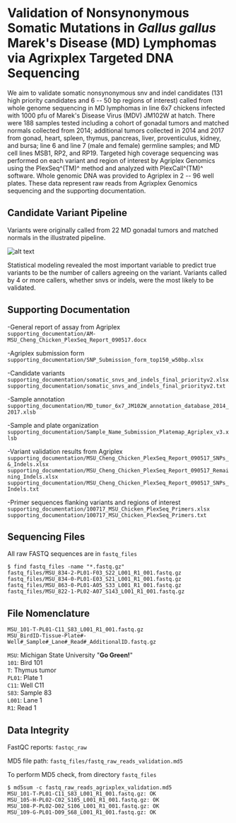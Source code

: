 # Validation of Nonsynonymous Somatic Mutations in *Gallus gallus* Marek's Disease (MD) Lymphomas via Agrixplex Targeted DNA Sequencing

We aim to validate somatic nonsynonymous snv and indel candidates (131 high priority candidates and 6 -- 50 bp regions of interest) called from whole genome sequencing in MD lymphomas in line 6x7 chickens infected with 1000 pfu of Marek's Disease Virus (MDV) JM102W at hatch. There were 188 samples tested including a cohort of gonadal tumors and matched normals collected from 2014; additional tumors collected in 2014 and 2017 from gonad, heart, spleen, thymus, pancreas, liver, proventiculus, kidney, and bursa; line 6 and line 7 (male and female) germline samples; and MD cell lines MSB1, RP2, and RP19. Targeted high coverage sequencing was performed on each variant and region of interest by Agriplex Genomics using the PlexSeq^(TM)^ method and analyzed with PlexCall^(TM)^ software. Whole genomic DNA was provided to Agriplex in 2 -- 96 well plates. These data represent raw reads from Agrixplex Genomics sequencing and the supporting documentation.

## Candidate Variant Pipeline

Variants were originally called from 22 MD gonadal tumors and matched normals in the illustrated pipeline.

![alt text](https://raw.githubusercontent.com/username/projectname/branch/path/to/img.png)

Statistical modeling revealed the most important variable to predict true variants to be the number of callers agreeing on the variant. Variants called by 4 or more callers, whether snvs or indels, were the most likely to be validated. 

## Supporting Documentation

-General report of assay from Agriplex  
`supporting_documentation/AM-MSU_Cheng_Chicken_PlexSeq_Report_090517.docx`

-Agriplex submission form  
`supporting_documentation/SNP_Submission_form_top150_w50bp.xlsx`

-Candidate variants  
`supporting_documentation/somatic_snvs_and_indels_final_priorityv2.xlsx`  
`supporting_documentation/somatic_snvs_and_indels_final_priorityv2.txt`

-Sample annotation  
`supporting_documentation/MD_tumor_6x7_JM102W_annotation_database_2014_2017.xlsb`

-Sample and plate organization  
`supporting_documentation/Sample_Name_Submission_Platemap_Agriplex_v3.xlsb`

-Variant validation results from Agriplex  
`supporting_documentation/MSU_Cheng_Chicken_PlexSeq_Report_090517_SNPs_&_Indels.xlsx`  
`supporting_documentation/MSU_Cheng_Chicken_PlexSeq_Report_090517_Remaining_Indels.xlsx`  
`supporting_documentation/MSU_Cheng_Chicken_PlexSeq_Report_090517_SNPs_Indels.txt`

-Primer sequences flanking variants and regions of interest  
`supporting_documentation/100717_MSU_Chicken_PlexSeq_Primers.xlsx`  
`supporting_documentation/100717_MSU_Chicken_PlexSeq_Primers.txt`

## Sequencing Files

All raw FASTQ sequences are in `fastq_files`

	$ find fastq_files -name "*.fastq.gz"
	fastq_files/MSU_834-2-PL01-F03_S22_L001_R1_001.fastq.gz
	fastq_files/MSU_834-0-PL01-E03_S21_L001_R1_001.fastq.gz
	fastq_files/MSU_863-0-PL01-A05_S33_L001_R1_001.fastq.gz
	fastq_files/MSU_822-1-PL02-A07_S143_L001_R1_001.fastq.gz

## File Nomenclature

`MSU_101-T-PL01-C11_S83_L001_R1_001.fastq.gz`  
`MSU_BirdID-Tissue-Plate#-Well#_Sample#_Lane#_Read#_AdditionalID.fastq.gz`

`MSU`: Michigan State University "**Go Green!**"  
`101`: Bird 101  
`T`: Thymus tumor  
`PL01`: Plate 1  
`C11`: Well C11  
`S83`: Sample 83  
`L001`: Lane 1  
`R1`: Read 1  

## Data Integrity

FastQC reports: `fastqc_raw`

MD5 file path: `fastq_files/fastq_raw_reads_validation.md5`

To perform MD5 check, from directory `fastq_files`

	$ md5sum -c fastq_raw_reads_agrixplex_validation.md5
	MSU_101-T-PL01-C11_S83_L001_R1_001.fastq.gz: OK
	MSU_105-H-PL02-C02_S105_L001_R1_001.fastq.gz: OK
	MSU_108-P-PL02-D02_S106_L001_R1_001.fastq.gz: OK
	MSU_109-G-PL01-D09_S68_L001_R1_001.fastq.gz: OK

